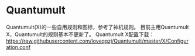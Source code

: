 # Quantumult

Quantumult(X)的一些自用规则和图标，参考了神机规则。
目前主用Quantumult X，Quantumult的规则基本不更新了。
Quantumult X配置下载：https://raw.githubusercontent.com/loveqqzj/Quantumult/master/X/Configuration.conf
